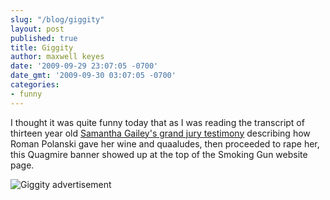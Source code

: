 ```yaml
---
slug: "/blog/giggity"
layout: post
published: true
title: Giggity
author: maxwell keyes
date: '2009-09-29 23:07:05 -0700'
date_gmt: '2009-09-30 03:07:05 -0700'
categories:
- funny
---
```


I thought it was quite funny today that as I was reading the transcript of
thirteen year old
[Samantha Gailey's grand jury testimony](http://www.thesmokinggun.com/archive/years/2008/0610081polanski1.html)
describing how Roman Polanski gave her wine and quaaludes, then proceeded to
rape her, this Quagmire banner showed up at the top of the Smoking Gun website
page.

![Giggity advertisement](./giggity-smoking-gun.png "Giggity advertisement")
